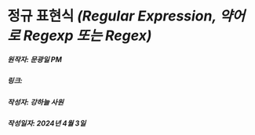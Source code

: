 # 정규 표현식 _(Regular Expression, 약어로 Regexp 또는 Regex)_
##### 원작자: 문광일 PM
##### 링크:
##### 작성자: 강하늘 사원
##### 작성일자: 2024년 4월 3일 
